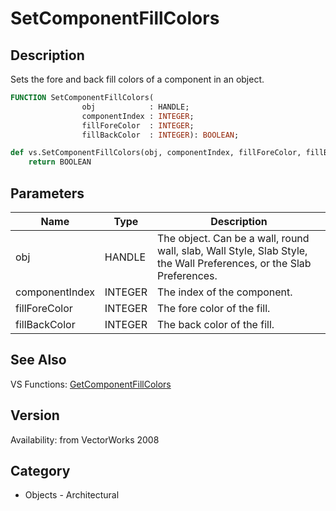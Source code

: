 # SetComponentFillColors

## Description
Sets the fore and back fill colors of a component in an object.

```pascal
FUNCTION SetComponentFillColors(
				obj            : HANDLE;
				componentIndex : INTEGER;
				fillForeColor  : INTEGER;
				fillBackColor  : INTEGER): BOOLEAN;
```

```python
def vs.SetComponentFillColors(obj, componentIndex, fillForeColor, fillBackColor):
    return BOOLEAN
```

## Parameters
|Name|Type|Description|
|---|---|---|
|obj|HANDLE|The object. Can be a wall, round wall, slab, Wall Style, Slab Style, the Wall Preferences, or the Slab Preferences.|
|componentIndex|INTEGER|The index of the component.|
|fillForeColor|INTEGER|The fore color of the fill.|
|fillBackColor|INTEGER|The back color of the fill.|

## See Also
VS Functions:
[GetComponentFillColors](GetComponentFillColors.md)

## Version
Availability: from VectorWorks 2008

## Category
* Objects - Architectural

